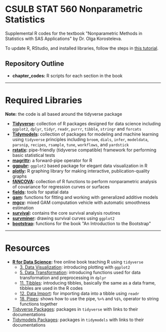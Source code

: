 # CSULB STAT 560 Nonparametric Statistics

Supplemental R codes for the textbook "Nonparametric Methods in Statistics with SAS Applications" by Dr. Olga Korosteleva.

To update R, RStudio, and installed libraries, follow the steps in [this tutorial](https://uvastatlab.github.io/phdplus/installR.html).


## Repository Outline

* **chapter_codes:** R scripts for each section in the book

---

# Required Libraries

**Note:** the code is all based around the tidyverse package 

* **[Tidyverse](https://www.tidyverse.org/):** collection of R packages designed for data science including `ggplot2`, `dplyr`, `tidyr`, `readr`, `purrr`, `tibble`, `stringr` and `forcats`
* **[Tidymodels](https://www.tidymodels.org/):** collection of packages for modeling and machine learning using `tidyverse` principles including `broom`, `dials`, `infer`, `modeldata`, `parsnip`, `recipes`, `rsample`, `tune`, `workflows`, and `yardstick`
* **[rstatix](https://rpkgs.datanovia.com/rstatix/):** pipe-friendly (tidyverse compatible) framework for performing basic statistical tests
* **[magrittr](https://magrittr.tidyverse.org/):** a forward-pipe operator for R
* **[ggpubr](https://rpkgs.datanovia.com/ggpubr/):** `ggplot2` based package for elegant data visualization in R
* **[plotly](https://plotly.com/r/):** R graphing library for making interactive, publication-quality graphs
* **[fANCOVA](https://cran.r-project.org/web/packages/fANCOVA/index.html):** collection of R functions to perform nonparametric analysis of covariance for regression curves or surfaces
* **[fields](https://cran.r-project.org/web/packages/fields/index.html):** tools for spatial data
* **[gam](https://cran.r-project.org/web/packages/gam/index.html):** functions for fitting and working with generalized additive models
* **[mgcv](https://cran.r-project.org/web/packages/mgcv/index.html):** mixed GAM computation vehicle with automatic smoothness estimation
* **[survival](https://cran.r-project.org/web/packages/survival/index.html):** contains the core survival analysis routines
* **[survminer](https://rpkgs.datanovia.com/survminer/):** drawing survival curves using `ggplot2`
* **[bootstrap](https://cran.r-project.org/web/packages/bootstrap/index.html):** functions for the book "An Introduction to the Bootstrap"

---

# Resources

* **[R for Data Science](https://r4ds.had.co.nz/):** free online book teaching R using `tidyverse`
  * [3. Data Visualization](https://r4ds.had.co.nz/data-visualisation.html): introducing plotting with `ggplot2`
  * [5. Data Transformation](https://r4ds.had.co.nz/transform.html): introducing functions used for data transformation and preprocessing in `dplyr`
  * [11. Tibbles](https://r4ds.had.co.nz/tibbles.html): introducing tibbles, basically the same as a data frame, tibbles are used in the R codes
  * [12. Data Import](https://r4ds.had.co.nz/data-import.html): for importing data into a tibble using `readr`
  * [18. Pipes](https://r4ds.had.co.nz/pipes.html): shows how to use the pipe, `%>%` and `%$%`, operator to string functions together
* [Tidyverse Packages](https://www.tidyverse.org/packages/): packages in `tidyverse` with links to their documentations
* [Tidymodels Packages](https://www.tidymodels.org/packages/): packages in `tidymodels` with links to their documentations


